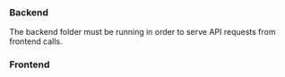 ### Backend

The backend folder must be running in order to serve API requests from frontend calls.

### Frontend